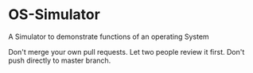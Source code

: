 # OS-Simulator
A Simulator to demonstrate functions of an operating System

Don't merge your own pull requests. Let two people review it first. 
Don't push directly to master branch.